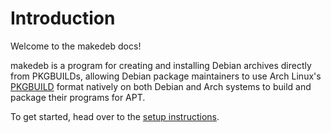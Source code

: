 # Introduction
Welcome to the makedeb docs!

makedeb is a program for creating and installing Debian archives directly from PKGBUILDs, allowing Debian package maintainers to use Arch Linux's [PKGBUILD](https://wiki.archlinux.org/title/PKGBUILD) format natively on both Debian and Arch systems to build and package their programs for APT.

To get started, head over to the [setup instructions](/intro/setup.md).
